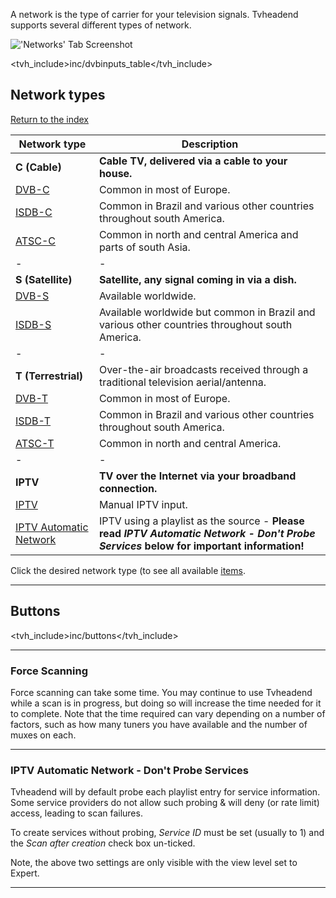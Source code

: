 A network is the type of carrier for your television signals. Tvheadend
supports several different types of network.

!['Networks' Tab Screenshot](static/img/doc/dvbinputs/dvbinput_networks.png)

<tvh_include>inc/dvbinputs_table</tvh_include>

## Network types

[Return to the index](class/mpegts_network)

Network type                                        | Description
----------------------------------------------------|-------------------
**C (Cable)**                                       | **Cable TV, delivered via a cable to your house.**
[DVB-C](class/dvb_network_dvbc)                     | Common in most of Europe.
[ISDB-C](class/dvb_network_isdb_c)                  | Common in Brazil and various other countries throughout south America.
[ATSC-C](class/dvb_network_atsc_c)                  | Common in north and central America and parts of south Asia.
-                                                   | - 
**S (Satellite)**                                   | **Satellite, any signal coming in via a dish.**
[DVB-S](class/dvb_network_dvbs)                     | Available worldwide.
[ISDB-S](class/dvb_network_isdb_s)                  | Available worldwide but common in Brazil and various other countries throughout south America.
-                                                   | - 
**T (Terrestrial)**                                 | Over-the-air broadcasts received through a traditional television aerial/antenna.
[DVB-T](class/dvb_network_dvbt)                     | Common in most of Europe.
[ISDB-T](class/dvb_network_isdb_t)                  | Common in Brazil and various other countries throughout south America.
[ATSC-T](class/dvb_network_atsc_t)                  | Common in north and central America.
-                                                   | - 
**IPTV**                                            | **TV over the Internet via your broadband connection.**
[IPTV](class/iptv_network)                          | Manual IPTV input.
[IPTV Automatic Network](class/iptv_auto_network)   | IPTV using a playlist as the source - **Please read *IPTV Automatic Network - Don't Probe Services* below for important information!**  
  
Click the desired network type (to see all available [items](#items).

---

## Buttons

<tvh_include>inc/buttons</tvh_include>

---

### Force Scanning

Force scanning can take some time. You may continue to use Tvheadend 
while a scan is in progress, but doing so will increase the time needed 
for it to complete. Note that the time required can vary depending on a 
number of factors, such as how many tuners you have available and the 
number of muxes on each.

---

### IPTV Automatic Network - Don't Probe Services

Tvheadend will by default probe each playlist entry for service information. 
Some service providers do not allow such probing & will deny (or rate 
limit) access, leading to scan failures. 

To create services without probing, *Service ID* must be set 
(usually to 1) and the *Scan after creation* check box un-ticked. 

Note, the above two settings are only visible with the view level set to 
Expert.

---
